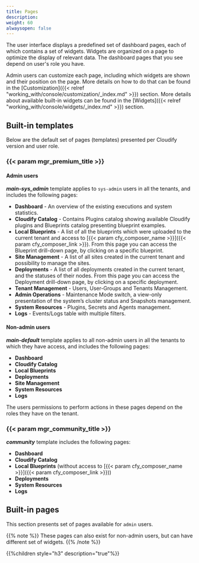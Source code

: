 ```yaml
---
title: Pages
description:
weight: 60
alwaysopen: false
---
```


The user interface displays a predefined set of dashboard pages, each of which contains a set of widgets. Widgets are organized on a page to optimize the display of relevant data. The dashboard pages that you see depend on user's role you have.

Admin users can customize each page, including which widgets are shown and their position on the page. More details on how to do that can be found in the [Customization]({{< relref "working_with/console/customization/_index.md" >}}) section. More details about available built-in widgets can be found in the [Widgets]({{< relref "working_with/console/widgets/_index.md" >}}) section.


## Built-in templates

Below are the default set of pages (templates) presented per Cloudify version and user role.


### {{< param mgr_premium_title >}}

#### Admin users

***main-sys_admin*** template applies to `sys-admin` users in all the tenants, and includes the following pages:

* **Dashboard** - An overview of the existing executions and system statistics.
* **Cloudify Catalog** - Contains Plugins catalog showing available Cloudify plugins and Blueprints catalog presenting blueprint examples.
* **Local Blueprints** - A list of all the blueprints which were uploaded to the current tenant and access to [{{< param cfy_composer_name >}}]({{< param cfy_composer_link >}}). From this page you can access the Blueprint drill-down page, by clicking on a specific blueprint.
* **Site Management** - A list of all sites created in the current tenant and possibility to manage the sites.
* **Deployments** - A list of all deployments created in the current tenant, and the statuses of their nodes. From this page you can access the Deployment drill-down page, by clicking on a specific deployment.
* **Tenant Management** - Users, User-Groups and Tenants Management.
* **Admin Operations** - Maintenance Mode switch, a view-only presentation of the system’s cluster status and Snapshots management.
* **System Resources** - Plugins, Secrets and Agents management.
* **Logs** - Events/Logs table with multiple filters.


#### Non-admin users

***main-default*** template applies to all non-admin users in all the tenants to which they have access, and includes the following pages:

* **Dashboard**
* **Cloudify Catalog**
* **Local Blueprints**
* **Deployments**
* **Site Management**
* **System Resources**
* **Logs**

The users permissions to perform actions in these pages depend on the roles they have on the tenant.


### {{< param mgr_community_title >}}

***community*** template includes the following pages:

* **Dashboard**
* **Cloudify Catalog**
* **Local Blueprints** (without access to [{{< param cfy_composer_name >}}]({{< param cfy_composer_link >}}))   
* **Deployments**
* **System Resources**
* **Logs**


## Built-in pages

This section presents set of pages available for `admin` users.

{{% note %}}
These pages can also exist for non-admin users, but can have different set of widgets.
{{% /note %}}

{{%children style="h3" description="true"%}}
